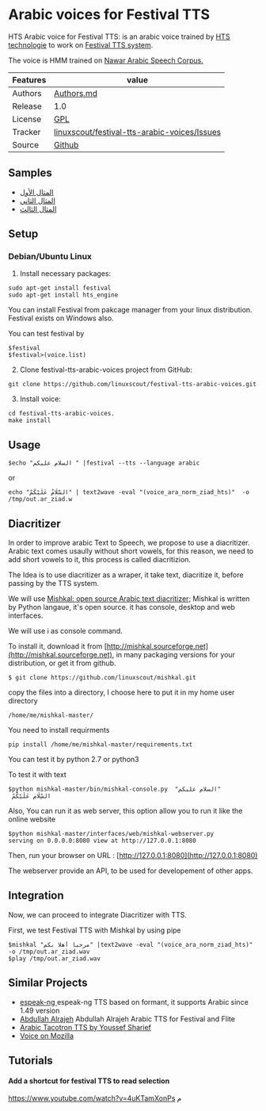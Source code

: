 #  Arabic voices for Festival TTS

HTS Arabic voice for Festival TTS: is an arabic voice trained by [HTS technologie](http://hts.sp.nitech.ac.jp/)  to work on [Festival TTS system](http://www.cstr.ed.ac.uk/projects/festival/onlinedemo.html).

The voice is HMM trained on [Nawar Arabic Speech Corpus.](http://en.arabicspeechcorpus.com/) 


Features |   value
---------|---------------------------------------------------------------------------------
Authors  | [Authors.md](https://github.com/linuxscout/festival-tts-arabic-voices/master/AUTHORS.md)
Release  | 1.0
License  |[GPL](https://github.com/linuxscout/festival-tts-arabic-voices/master/LICENSE)
Tracker  |[linuxscout/festival-tts-arabic-voices/Issues](https://github.com/linuxscout/festival-tts-arabic-voices/issues)
Source  |[Github](http://github.com/linuxscout/festival-tts-arabic-voices)


## Samples 

-  [المثال الأول](https://soundcloud.com/linuxscout/arabic-voice-for-festival-text-to-speech-system)
-   [المثال الثاني](https://soundcloud.com/linuxscout/arabic-voice-for-festival-text-to-speech-system-1)
-  [المثال الثالث](https://soundcloud.com/linuxscout/arabic-voice-for-festival-text-to-speech-system-2)

## Setup


### Debian/Ubuntu Linux

1. Install necessary packages:

```
sudo apt-get install festival
sudo apt-get install hts_engine

```
You can install Festival from pakcage manager from your linux distribution. Festival exists on Windows also.

You can test festival by 
```
$festival
$festival>(voice.list)
```


2. Clone festival-tts-arabic-voices project from GitHub:

```
git clone https://github.com/linuxscout/festival-tts-arabic-voices.git
```
3. Install voice:
```
cd festival-tts-arabic-voices.
make install
```
## Usage

 ```
 $echo "السلام عليكم " |festival --tts --language arabic
 ```
or
```
echo "السَّلَامُ عَلَيْكُمْ" | text2wave -eval "(voice_ara_norm_ziad_hts)"  -o /tmp/out.ar_ziad.w
```
## Diacritizer

In order to improve arabic Text to Speech, we propose to use a diacritizer. Arabic text comes usaully without short vowels, for this reason, we need to add short vowels to it, this process is called diacritizion.

The Idea is to use diacritizer as a wraper, it take text, diacritize it, before passing by the TTS system.

We will use [Mishkal: open source Arabic text diacritizer](http://tahadz.com/mishkal); Mishkal is written by Python langaue, it's open source. it has console, desktop and web interfaces.

We will use i as console command.

To install it, download it from [http://mishkal.sourceforge.net](http://mishkal.sourceforge.net), in many packaging versions for your distribution, or get it from github.

```
$ git clone https://github.com/linuxscout/mishkal.git
```

copy the files into a directory, I choose here to put it in my home user directory

```
/home/me/mishkal-master/
```

You need to install requirments

```
pip install /home/me/mishkal-master/requirements.txt
```



You can test it by python 2.7 or python3


To test it with text

```
$python mishkal-master/bin/mishkal-console.py  "السلام عليكم"
 السِّلَام عَلَيْكُمْ
```


Also, You can run it as web server, this option allow you to run it like the online website

```
$python mishkal-master/interfaces/web/mishkal-webserver.py
serving on 0.0.0.0:8080 view at http://127.0.0.1:8080
```

Then, run your browser on URL :  [http://127.0.0.1:8080](http://127.0.0.1:8080)


The webserver provide an API, to be used for developement of other apps.

## Integration

Now, we can proceed to integrate Diacritizer with TTS.

First, we test Festival TTS with Mishkal by using pipe

```
$mishkal "مرحبا أهلا بكم" |text2wave -eval "(voice_ara_norm_ziad_hts)" -o /tmp/out.ar_ziad.wav
$play /tmp/out.ar_ziad.wav

```
## Similar Projects
* [espeak-ng ](http://github.com/espeak-ng/espeak-ng) espeak-ng TTS based on formant, it supports Arabic since 1.49 version 
* [Abdullah Alrajeh](https://github.com/asrajeh/arabic-tts)  Abdullah Alrajeh Arabic TTS for Festival and Flite
* [Arabic Tacotron TTS by  Youssef Sharief ](https://github.com/youssefsharief/arabic-tacotron-tts)
* [Voice on Mozilla](voice.mozilla.org) 
## Tutorials

#### Add a shortcut for festival TTS to read selection
https://www.youtube.com/watch?v=4uKTamXonPs م